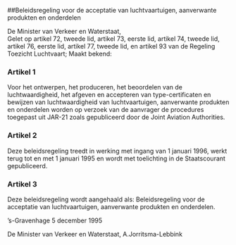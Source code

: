 <meta http-equiv='Content-Type' content='text/html; charset=utf-8' />

##Beleidsregeling voor de acceptatie van luchtvaartuigen, aanverwante produkten en onderdelen

De Minister van Verkeer en Waterstaat,  
Gelet op artikel 72, tweede lid, artikel 73, eerste lid, artikel 74, tweede lid, artikel 76, eerste lid, artikel 77, tweede lid, en artikel 93 van de Regeling Toezicht Luchtvaart;
Maakt bekend:    

### Artikel  1  

Voor het ontwerpen, het produceren, het beoordelen van de luchtwaardigheid, het afgeven en accepteren van type-certificaten en bewijzen van luchtwaardigheid van luchtvaartuigen, aanverwante produkten en onderdelen worden op verzoek van de aanvrager de procedures toegepast uit JAR-21 zoals gepubliceerd door de Joint Aviation Authorities.  

### Artikel  2  

Deze beleidsregeling treedt in werking met ingang van 1 januari 1996, werkt terug tot en met 1 januari 1995 en wordt met toelichting in de Staatscourant gepubliceerd.  

### Artikel  3  

Deze beleidsregeling wordt aangehaald als: Beleidsregeling voor de acceptatie van luchtvaartuigen, aanverwante produkten en onderdelen.  

’s-Gravenhage 
5 december 1995    

De 
Minister van Verkeer en Waterstaat, 
A.Jorritsma-Lebbink    
